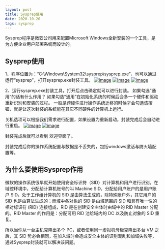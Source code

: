```yaml
---
layout: post
title: Sysprep使用
date: 2020-10-20 
tags: sysprep    
---
```


Sysprep程序是微软公司用来配置Microsoft Windows全新安装的一个工具，是为方便企业用户部署系统而设计的。

## Sysprep使用

1、程序位置为：“C:\Windows\System32\sysprep\sysprep.exe”，也可以通过运行“sysprep”，打开sysprep.exe封装工具。
[![image](https://www.xxshell.com/wp-content/uploads/2019/08/image_thumb-18.png)](https://www.xxshell.com/wp-content/uploads/2019/08/image-18.png)
[![image](https://www.xxshell.com/wp-content/uploads/2019/08/image_thumb-19.png)](https://www.xxshell.com/wp-content/uploads/2019/08/image-19.png)
[![image](https://www.xxshell.com/wp-content/uploads/2019/08/image_thumb-20.png)](https://www.xxshell.com/wp-content/uploads/2019/08/image-20.png)

2、运行sysprep.exe封装工具，打开后点击确定就可以进行封装。
如果勾选“通用”的话有什么作用？
如果勾选“通用”在初始化系统的时候后会多一个硬件和驱动重新识别和安装的过程。
一般是跨硬件进行操作系统迁移的时候才会勾选该按钮，就是让这次封装的系统能在其它不同硬件的计算机上运行。

关机选项可以根据我们需求进行配置，如果设置为重新启动，封装完成后会自动进行重启。
[![image](https://www.xxshell.com/wp-content/uploads/2019/08/image_thumb-21.png)](https://www.xxshell.com/wp-content/uploads/2019/08/image-21.png)
[![image](https://www.xxshell.com/wp-content/uploads/2019/08/image_thumb-22.png)](https://www.xxshell.com/wp-content/uploads/2019/08/image-22.png)

封装完成后就可以看到 欢迎界面了。

封装完成后你的操作系统配置与数据是不丢失的，包括windows激活与防火墙配置等。

## 为什么要使用Sysprep作用

微软的操作系统很早就开始使用安全标识符（SID）对计算机和用户进行识别。在域控环境中，分配给计算机账号的叫 Machine SID，分配给用户账户的是用户账户 SID。处于工作组计算机的 SID 是由算法生成的，除特殊账户外，其它用户的 SID 也是由算法生成的；而域中各对象的 SID 是由域范围的 SID 和具有唯一性的相对标识符 (RID) 连接组成，RID 是在创建安全主体时由域中的 RID Master 分配的。RID Master 的作用是：分配可用 RID 池给域内的 DC 以及防止对象的 SID 重复。

所以当你从一台主机克隆出多个 PC，或者使用同一虚拟机母板克隆出多台 VM 之后，其 SID 势必会相同，在加入域时会造成安全主体的识别混乱和加域失败等，通过Sysprep封装就可以解决该问题。

